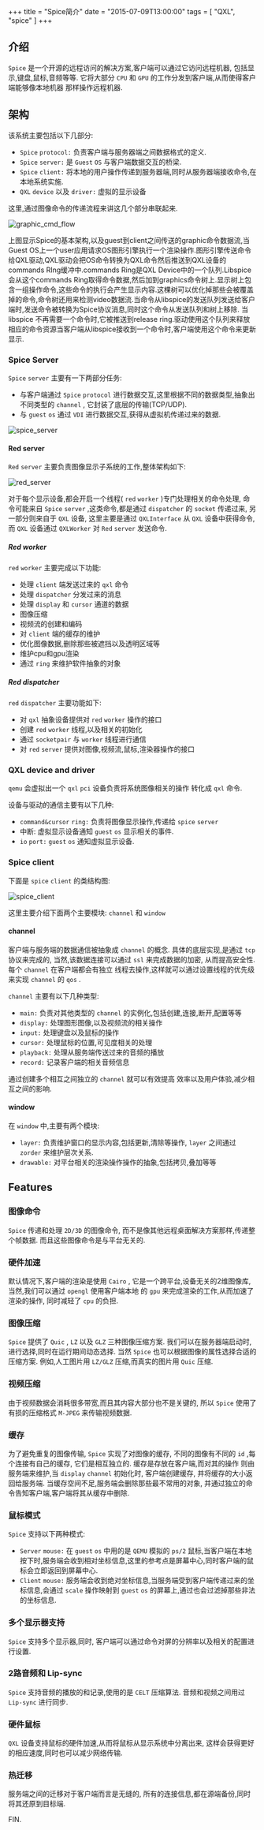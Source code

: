 +++
title = "Spice简介"
date = "2015-07-09T13:00:00"
tags = [ "QXL", "spice" ]
+++

## 介绍

`Spice` 是一个开源的远程访问的解决方案,客户端可以通过它访问远程机器,
包括显示,键盘,鼠标,音频等等.
它将大部分 `CPU` 和 `GPU` 的工作分发到客户端,从而使得客户端能够像本地机器
那样操作远程机器.

## 架构

该系统主要包括以下几部分:

- `Spice` `protocol:` 负责客户端与服务器端之间数据格式的定义.
- `Spice` `server:` 是 `Guest` `OS` 与客户端数据交互的桥梁.
- `Spice` `client:` 将本地的用户操作传递到服务器端,同时从服务器端接收命令,在本地系统实施.
- `QXL` `device` 以及 `driver:` 虚拟的显示设备

这里,通过图像命令的传递流程来讲这几个部分串联起来.

![graphic_cmd_flow](graphic_cmd_flow.png)

上图显示Spice的基本架构,以及guest到client之间传送的graphic命令数据流,当Guest OS上一个user应用请求OS图形引擎执行一个渲染操作.图形引擎传送命令给QXL驱动,QXL驱动会把OS命令转换为QXL命令然后推送到QXL设备的commands RIng缓冲中.commands Ring是QXL Device中的一个队列.Libspice会从这个commands Ring取得命令数据,然后加到graphics命令树上.显示树上包含一组操作命令,这些命令的执行会产生显示内容.这棵树可以优化掉那些会被覆盖掉的命令,命令树还用来检测video数据流.当命令从libspice的发送队列发送给客户端时,发送命令被转换为Spice协议消息,同时这个命令从发送队列和树上移除.
当libspice 不再需要一个命令时,它被推送到release ring.驱动使用这个队列来释放相应的命令资源当客户端从libspice接收到一个命令时,客户端使用这个命令来更新显示.

### Spice Server

`Spice` `server` 主要有一下两部分任务:

- 与客户端通过 `Spice` `protocol` 进行数据交互,这里根据不同的数据类型,抽象出不同类型的 `channel` , 它封装了底层的传输(TCP/UDP).
- 与 `guest` `os` 通过 `VDI` 进行数据交互,获得从虚拟机传递过来的数据.

![spice_server](spice_server.png)

#### Red server

`Red` `server` 主要负责图像显示子系统的工作,整体架构如下:

![red_server](red_server.png)

对于每个显示设备,都会开启一个线程( `red` `worker` )专门处理相关的命令处理,
命令可能来自 `Spice` `server` ,这类命令,都是通过 `dispatcher`
的 `socket` 传递过来, 另一部分则来自于 `QXL` 设备,
这里主要是通过 `QXLInterface` 从 `QXL` 设备中获得命令,
而 `QXL` 设备通过 `QXLWorker` 对 `Red` `server` 发送命令.

##### Red worker

`red` `worker` 主要完成以下功能:

- 处理 `client` 端发送过来的 `qxl` 命令
- 处理 `dispatcher` 分发过来的消息
- 处理 `display` 和 `cursor` 通道的数据
- 图像压缩
- 视频流的创建和编码
- 对 `client` 端的缓存的维护
- 优化图像数据,删除那些被遮挡以及透明区域等
- 维护cpu和gpu渲染
- 通过 `ring` 来维护软件抽象的对象

##### Red dispatcher

`red` `dispatcher` 主要功能如下:

- 对 `qxl` 抽象设备提供对 `red` `worker` 操作的接口
- 创建 `red` `worker` 线程,以及相关的初始化
- 通过 `socketpair` 与 `worker` 线程进行通信
- 对 `red` `server` 提供对图像,视频流,鼠标,渲染器操作的接口

### QXL device and driver

`qemu` 会虚拟出一个 `qxl` `pci` 设备负责将系统图像相关的操作
转化成 `qxl` 命令.

设备与驱动的通信主要有以下几种:

- `command&cursor` `ring:` 负责将图像显示操作,传递给 `spice` `server`
- 中断: 虚拟显示设备通知 `guest` `os` 显示相关的事件.
- `io` `port:` `guest` `os` 通知虚拟显示设备.

### Spice client

下面是 `spice` `client` 的类结构图:

![spice_client](spice_client.png)

这里主要介绍下面两个主要模块: `channel` 和 `window`

#### channel

客户端与服务端的数据通信被抽象成 `channel` 的概念.
具体的底层实现,是通过 `tcp` 协议来完成的,
当然,该数据连接可以通过 `ssl` 来完成数据的加密,
从而提高安全性. 每个 `channel` 在客户端都会有独立
线程去操作,这样就可以通过设置线程的优先级来实现
`channel` 的 `qos` .

`channel` 主要有以下几种类型:

- `main:` 负责对其他类型的 `channel` 的实例化,包括创建,连接,断开,配置等等
- `display:` 处理图形图像,以及视频流的相关操作
- `input:` 处理键盘以及鼠标的操作
- `cursor:` 处理鼠标的位置,可见度相关的处理
- `playback:` 处理从服务端传送过来的音频的播放
- `record:` 记录客户端的相关音频信息

通过创建多个相互之间独立的 `channel` 就可以有效提高
效率以及用户体验,减少相互之间的影响.

#### window

在 `window` 中,主要有两个模块:

- `layer:` 负责维护窗口的显示内容,包括更新,清除等操作, `layer` 之间通过 `zorder` 来维护层次关系.
- `drawable:` 对平台相关的渲染操作操作的抽象,包括拷贝,叠加等等

## Features

### 图像命令

`Spice` 传递和处理 `2D/3D` 的图像命令,
而不是像其他远程桌面解决方案那样,传递整个帧数据.
而且这些图像命令是与平台无关的.

### 硬件加速

默认情况下,客户端的渲染是使用 `Cairo` ,
它是一个跨平台,设备无关的2维图像库,
当然,我们可以通过 `opengl` 使用客户端本地
的 `gpu` 来完成渲染的工作,从而加速了渲染的操作,
同时减轻了 `cpu` 的负担.

### 图像压缩

`Spice` 提供了 `Quic` , `LZ` 以及 `GLZ` 三种图像压缩方案.
我们可以在服务器端启动时,进行选择,同时在运行期间动态选择.
当然 `Spice` 也可以根据图像的属性选择合适的压缩方案.
例如,人工图片用 `LZ/GLZ` 压缩,而真实的图片用 `Quic` 压缩.

### 视频压缩

由于视频数据会消耗很多带宽,而且其内容大部分也不是关键的,
所以 `Spice` 使用了有损的压缩格式 `M-JPEG` 来传输视频数据.

### 缓存

为了避免重复的图像传输, `Spice` 实现了对图像的缓存,
不同的图像有不同的 `id` ,每个连接有自己的缓存,
它们是相互独立的. 缓存是存放在客户端,而对其的操作
则由服务端来维护,当 `display` `channel` 初始化时,
客户端创建缓存, 并将缓存的大小返回给服务端.
当缓存空间不足,服务端会删除那些最不常用的对象,
并通过独立的命令告知客户端,客户端将其从缓存中删除.

### 鼠标模式

`Spice` 支持以下两种模式:

- `Server` `mouse:` 在 `guest` `os` 中用的是 `QEMU` 模拟的 `ps/2` 鼠标,当客户端在本地按下时,服务端会收到相对坐标信息,这里的参考点是屏幕中心,同时客户端的鼠标会立即返回到屏幕中心.
- `Client` `mouse:` 服务端会收到绝对坐标信息,当服务端受到客户端传递过来的坐标信息,会通过 `scale` 操作映射到 `guest` `os` 的屏幕上,通过也会过滤掉那些非法的坐标信息.

### 多个显示器支持

`Spice` 支持多个显示器,同时,
客户端可以通过命令对屏的分辨率以及相关的配置进行设置.

### 2路音频和 Lip-sync

`Spice` 支持音频的播放的和记录,使用的是 `CELT` 压缩算法.
音频和视频之间用过 `Lip-sync` 进行同步.

### 硬件鼠标

`QXL` 设备支持鼠标的硬件加速,从而将鼠标从显示系统中分离出来,
这样会获得更好的相应速度,同时也可以减少网络传输.

### 热迁移

服务端之间的迁移对于客户端而言是无缝的,
所有的连接信息,都在源端备份,同时将其还原到目标端.

FIN.
